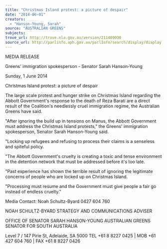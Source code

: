 ```yaml
---
title: "Christmas Island protest: a picture of despair"
date: "2014-06-01"
creators:
  - "Hanson-Young, Sarah"
source: "AUSTRALIAN GREENS"
subjects:
trove_url: http://trove.nla.gov.au/version/211409030
source_url: http://parlinfo.aph.gov.au/parlInfo/search/display/display.w3p;query=Id%3A%22media/pressrel/3201582%22
---
```


 MEDIA RELEASE    

 Greens' immigration spokesperson - Senator Sarah Hanson-Young   

 Sunday, 1 June 2014    

 Christmas Island protest: a picture of despair    

 The large scale protest and hunger strike on Christmas Island regarding the Abbott  Government's response to the death of Reza Barati are a direct result of the Coalition's  needlessly cruel immigration regime, the Australian Greens have said.    

 "After ignoring the build up in tensions on Manus, the Abbott Government must address the  Christmas Island protests," the Greens' immigration spokesperson, Senator Sarah Hanson-Young said.    

 "Locking up refugees and refusing to process their claims is a senseless and spiteful policy.    

 "The Abbott Government's cruelty is creating a toxic and tense environment in the  detention network that must be addressed before it's too late.    

 "Past experience has shown the terrible result of ignoring the legitimate concerns of people  who are locked up on Christmas Island.    

 "Processing must resume and the Government must give people a fair go instead of endless  cruelty."    

 

 Media Contact: Noah Schultz-Byard 0427 604 760    

 

 NOAH SCHULTZ-BYARD  STRATEGY AND COMMUNICATIONS ADVISER    

 OFFICE OF SENATOR SARAH HANSON-YOUNG  AUSTRALIAN GREENS SENATOR FOR SOUTH AUSTRALIA         

 Level 7 / 147 Pirie St, Adelaide, SA 5000  TEL  +61 8 8227 0425   |   MOB  +61 427 604 760   |   FAX  +61 8 8227 0426      

 

 

